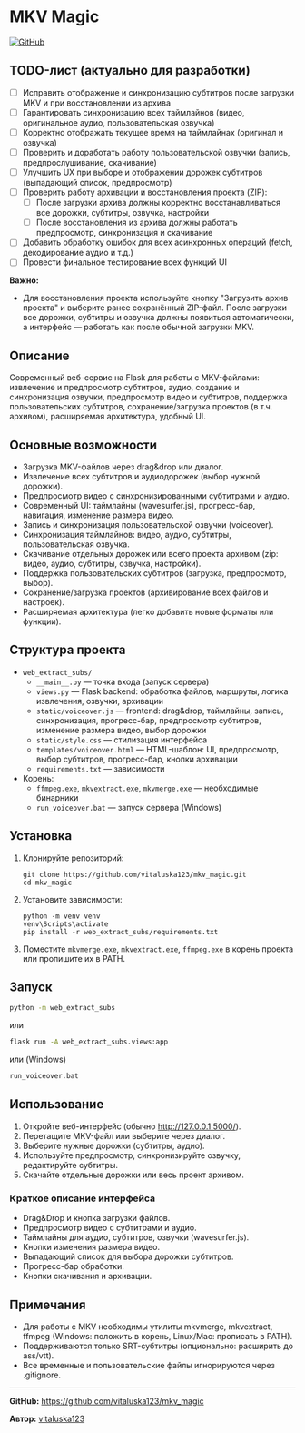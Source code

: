 # MKV Magic

[![GitHub](https://img.shields.io/badge/GitHub-mkv_magic-blue?logo=github)](https://github.com/vitaluska123/mkv_magic)

## TODO-лист (актуально для разработки)

- [ ] Исправить отображение и синхронизацию субтитров после загрузки MKV и при восстановлении из архива
- [ ] Гарантировать синхронизацию всех таймлайнов (видео, оригинальное аудио, пользовательская озвучка)
- [ ] Корректно отображать текущее время на таймлайнах (оригинал и озвучка)
- [ ] Проверить и доработать работу пользовательской озвучки (запись, предпрослушивание, скачивание)
- [ ] Улучшить UX при выборе и отображении дорожек субтитров (выпадающий список, предпросмотр)
- [ ] Проверить работу архивации и восстановления проекта (ZIP):
    - [ ] После загрузки архива должны корректно восстанавливаться все дорожки, субтитры, озвучка, настройки
    - [ ] После восстановления из архива должны работать предпросмотр, синхронизация и скачивание
- [ ] Добавить обработку ошибок для всех асинхронных операций (fetch, декодирование аудио и т.д.)
- [ ] Провести финальное тестирование всех функций UI

**Важно:**
- Для восстановления проекта используйте кнопку "Загрузить архив проекта" и выберите ранее сохранённый ZIP-файл. После загрузки все дорожки, субтитры и озвучка должны появиться автоматически, а интерфейс — работать как после обычной загрузки MKV.

## Описание
Современный веб-сервис на Flask для работы с MKV-файлами: извлечение и предпросмотр субтитров, аудио, создание и синхронизация озвучки, предпросмотр видео и субтитров, поддержка пользовательских субтитров, сохранение/загрузка проектов (в т.ч. архивом), расширяемая архитектура, удобный UI.

## Основные возможности
- Загрузка MKV-файлов через drag&drop или диалог.
- Извлечение всех субтитров и аудиодорожек (выбор нужной дорожки).
- Предпросмотр видео с синхронизированными субтитрами и аудио.
- Современный UI: таймлайны (wavesurfer.js), прогресс-бар, навигация, изменение размера видео.
- Запись и синхронизация пользовательской озвучки (voiceover).
- Синхронизация таймлайнов: видео, аудио, субтитры, пользовательская озвучка.
- Скачивание отдельных дорожек или всего проекта архивом (zip: видео, аудио, субтитры, озвучка, настройки).
- Поддержка пользовательских субтитров (загрузка, предпросмотр, выбор).
- Сохранение/загрузка проектов (архивирование всех файлов и настроек).
- Расширяемая архитектура (легко добавить новые форматы или функции).

## Структура проекта
- `web_extract_subs/`
  - `__main__.py` — точка входа (запуск сервера)
  - `views.py` — Flask backend: обработка файлов, маршруты, логика извлечения, озвучки, архивации
  - `static/voiceover.js` — frontend: drag&drop, таймлайны, запись, синхронизация, прогресс-бар, предпросмотр субтитров, изменение размера видео, выбор дорожки
  - `static/style.css` — стилизация интерфейса
  - `templates/voiceover.html` — HTML-шаблон: UI, предпросмотр, выбор субтитров, прогресс-бар, кнопки архивации
  - `requirements.txt` — зависимости
- Корень:
  - `ffmpeg.exe`, `mkvextract.exe`, `mkvmerge.exe` — необходимые бинарники
  - `run_voiceover.bat` — запуск сервера (Windows)

## Установка
1. Клонируйте репозиторий:
   ```
   git clone https://github.com/vitaluska123/mkv_magic.git
   cd mkv_magic
   ```
2. Установите зависимости:
   ```
   python -m venv venv
   venv\Scripts\activate
   pip install -r web_extract_subs/requirements.txt
   ```
3. Поместите `mkvmerge.exe`, `mkvextract.exe`, `ffmpeg.exe` в корень проекта или пропишите их в PATH.

## Запуск
```sh
python -m web_extract_subs
```
или
```sh
flask run -A web_extract_subs.views:app
```
или (Windows)
```sh
run_voiceover.bat
```

## Использование
1. Откройте веб-интерфейс (обычно http://127.0.0.1:5000/).
2. Перетащите MKV-файл или выберите через диалог.
3. Выберите нужные дорожки (субтитры, аудио).
4. Используйте предпросмотр, синхронизируйте озвучку, редактируйте субтитры.
5. Скачайте отдельные дорожки или весь проект архивом.

### Краткое описание интерфейса
- Drag&Drop и кнопка загрузки файлов.
- Предпросмотр видео с субтитрами и аудио.
- Таймлайны для аудио, субтитров, озвучки (wavesurfer.js).
- Кнопки изменения размера видео.
- Выпадающий список для выбора дорожки субтитров.
- Прогресс-бар обработки.
- Кнопки скачивания и архивации.

## Примечания
- Для работы с MKV необходимы утилиты mkvmerge, mkvextract, ffmpeg (Windows: положить в корень, Linux/Mac: прописать в PATH).
- Поддерживаются только SRT-субтитры (опционально: расширить до ass/vtt).
- Все временные и пользовательские файлы игнорируются через .gitignore.

---

**GitHub:** https://github.com/vitaluska123/mkv_magic

**Автор:** [vitaluska123](https://github.com/vitaluska123)
